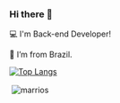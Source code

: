 ### Hi there 👋

:computer: I'm Back-end Developer!

:house_with_garden: I’m from Brazil.

[![Top Langs](https://github-readme-stats.vercel.app/api/top-langs/?username=edmariooliver&layout=compact)](https://github.com/anuraghazra/github-readme-stats)

<p>&nbsp;<img align="center" src="https://github-readme-stats.vercel.app/api?username=edmariooliver&show_icons=true&locale=en" alt="marrios" /></p>
